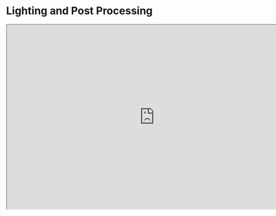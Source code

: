 # Lighting and Post Processing

<p><iframe title="YouTube video player" src="https://www.youtube.com/embed/qSOfu6W37VQ?si=85M_ZBWRZ1kqBms6" width="800" height="500" allowfullscreen="allowfullscreen" allow="accelerometer; autoplay; clipboard-write; encrypted-media; gyroscope; picture-in-picture; web-share"></iframe></p>